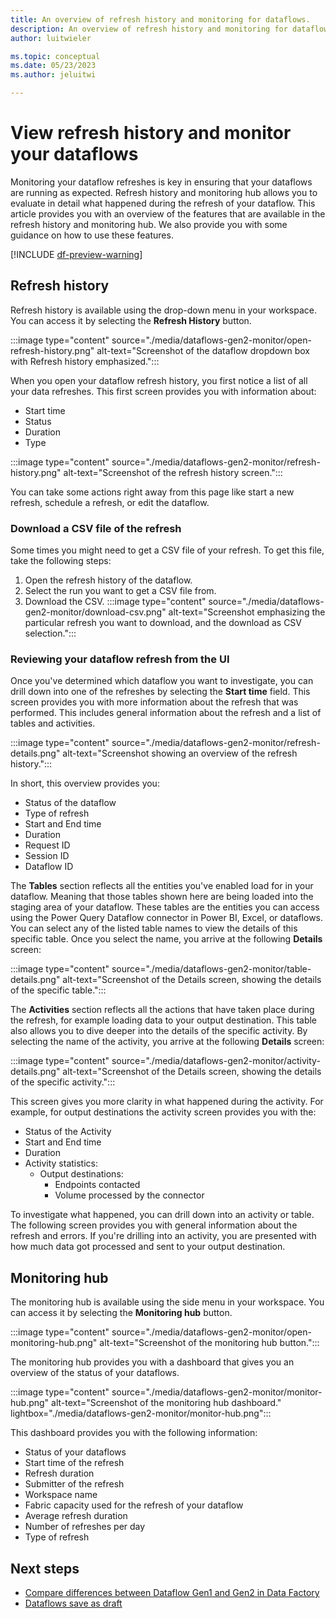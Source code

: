 ```yaml
---
title: An overview of refresh history and monitoring for dataflows.
description: An overview of refresh history and monitoring for dataflows features.
author: luitwieler

ms.topic: conceptual
ms.date: 05/23/2023
ms.author: jeluitwi

---
```


# View refresh history and monitor your dataflows

Monitoring your dataflow refreshes is key in ensuring that your dataflows are running as expected. Refresh history and monitoring hub allows you to evaluate in detail what happened during the refresh of your dataflow. This article provides you with an overview of the features that are available in the refresh history and monitoring hub. We also provide you with some guidance on how to use these features.

[!INCLUDE [df-preview-warning](includes/data-factory-preview-warning.md)]

## Refresh history

Refresh history is available using the drop-down menu in your workspace. You can access it by selecting the **Refresh History** button.

:::image type="content" source="./media/dataflows-gen2-monitor/open-refresh-history.png" alt-text="Screenshot of the dataflow dropdown box with Refresh history emphasized.":::

When you open your dataflow refresh history, you first notice a list of all your data refreshes. This first screen provides you with information about:

- Start time
- Status
- Duration
- Type

:::image type="content" source="./media/dataflows-gen2-monitor/refresh-history.png" alt-text="Screenshot of the refresh history screen.":::

You can take some actions right away from this page like start a new refresh, schedule a refresh, or edit the dataflow.

### Download a CSV file of the refresh

Some times you might need to get a CSV file of your refresh. To get this file, take the following steps:

1. Open the refresh history of the dataflow.
1. Select the run you want to get a CSV file from.
1. Download the CSV.
   :::image type="content" source="./media/dataflows-gen2-monitor/download-csv.png" alt-text="Screenshot emphasizing the particular refresh you want to download, and the download as CSV selection.":::

### Reviewing your dataflow refresh from the UI

Once you've determined which dataflow you want to investigate, you can drill down into one of the refreshes by selecting the **Start time** field. This screen provides you with more information about the refresh that was performed. This includes general information about the refresh and a list of tables and activities.

:::image type="content" source="./media/dataflows-gen2-monitor/refresh-details.png" alt-text="Screenshot showing an overview of the refresh history.":::

In short, this overview provides you:

- Status of the dataflow
- Type of refresh
- Start and End time
- Duration
- Request ID
- Session ID
- Dataflow ID

The **Tables** section reflects all the entities you've enabled load for in your dataflow. Meaning that those tables shown here are being loaded into the staging area of your dataflow. These tables are the entities you can access using the Power Query Dataflow connector in Power BI, Excel, or dataflows. You can select any of the listed table names to view the details of this specific table. Once you select the name, you arrive at the following **Details** screen:

:::image type="content" source="./media/dataflows-gen2-monitor/table-details.png" alt-text="Screenshot of the Details screen, showing the details of the specific table.":::

The **Activities** section reflects all the actions that have taken place during the refresh, for example loading data to your output destination. This table also allows you to dive deeper into the details of the specific activity. By selecting the name of the activity, you arrive at the following **Details** screen:

:::image type="content" source="./media/dataflows-gen2-monitor/activity-details.png" alt-text="Screenshot of the Details screen, showing the details of the specific activity.":::

This screen gives you more clarity in what happened during the activity. For example, for output destinations the activity screen provides you with the:

- Status of the Activity
- Start and End time
- Duration
- Activity statistics:
  - Output destinations:
    - Endpoints contacted
    - Volume processed by the connector

To investigate what happened, you can drill down into an activity or table. The following screen provides you with general information about the refresh and errors. If you're drilling into an activity, you are presented with how much data got processed and sent to your output destination.

## Monitoring hub

The monitoring hub is available using the side menu in your workspace. You can access it by selecting the **Monitoring hub** button.

:::image type="content" source="./media/dataflows-gen2-monitor/open-monitoring-hub.png" alt-text="Screenshot of the monitoring hub button.":::

The monitoring hub provides you with a dashboard that gives you an overview of the status of your dataflows.

:::image type="content" source="./media/dataflows-gen2-monitor/monitor-hub.png" alt-text="Screenshot of the monitoring hub dashboard." lightbox="./media/dataflows-gen2-monitor/monitor-hub.png":::

This dashboard provides you with the following information:

- Status of your dataflows
- Start time of the refresh
- Refresh duration
- Submitter of the refresh
- Workspace name
- Fabric capacity used for the refresh of your dataflow
- Average refresh duration
- Number of refreshes per day
- Type of refresh

## Next steps

- [Compare differences between Dataflow Gen1 and Gen2 in Data Factory](dataflows-gen2-overview.md)
- [Dataflows save as draft](dataflows-gen2-save-draft.md)
